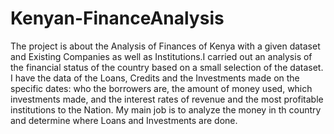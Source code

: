 # Kenyan-FinanceAnalysis
The project is about the Analysis of  Finances of Kenya with a given dataset and Existing Companies as well as Institutions.I carried out an analysis of the financial status of the country based on a small selection of the dataset. I have the data of the Loans, Credits and the Investments made on the specific dates: who the borrowers are, the amount of money used, which investments made, and the interest rates of revenue  and the most profitable institutions to the Nation. My main job is to analyze the money in th country  and determine where Loans and Investments are done.
